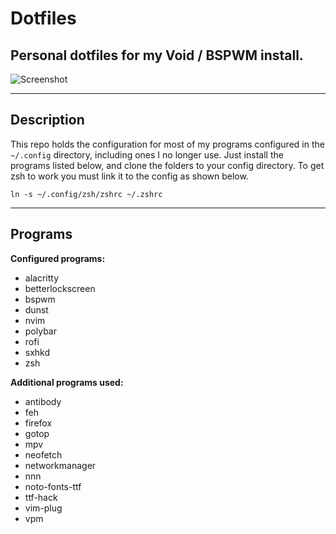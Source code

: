 # **Dotfiles**
## Personal dotfiles for my Void / BSPWM install.
![Screenshot](screenshot.png)

---
## **Description**

This repo holds the configuration for most of my programs configured in the `~/.config` directory, including ones I no longer use. Just install the programs listed below, and clone the folders to your config directory. To get zsh to work you must link it to the config as shown below.

`ln -s ~/.config/zsh/zshrc ~/.zshrc`

---
## **Programs**

**Configured programs:**
- alacritty
- betterlockscreen
- bspwm
- dunst
- nvim
- polybar
- rofi
- sxhkd
- zsh

 
**Additional programs used:**
- antibody
- feh
- firefox
- gotop
- mpv
- neofetch
- networkmanager
- nnn
- noto-fonts-ttf
- ttf-hack
- vim-plug
- vpm
